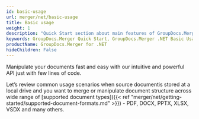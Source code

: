 ```yaml
---
id: basic-usage
url: merger/net/basic-usage
title: Basic usage
weight: 1
description: "Quick Start section about main features of GroupDocs.Merger API, describes how to merge PDF, Word, Excel, PowerPoint documents with just couple lines of code."
keywords: GroupDocs.Merger Quick Start, GroupDocs.Merger .NET Basic Usage, GroupDocs.Merger Quick Start C#, GroupDocs.Merger Get Started
productName: GroupDocs.Merger for .NET
hideChildren: False
---
```

Manipulate your documents fast and easy with our intuitive and powerful API just with few lines of code.

Let’s review common usage scenarios when source documentis stored at a local drive and you want to merge or manipulate document structure across wide range of [supported document types]({{< ref "merger/net/getting-started/supported-document-formats.md" >}}) - PDF, DOCX, PPTX, XLSX, VSDX and many others.
